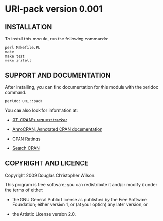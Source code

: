URI-pack version 0.001
======================

INSTALLATION
------------

To install this module, run the following commands:

    perl Makefile.PL
    make
    make test
    make install

SUPPORT AND DOCUMENTATION
-------------------------

After installing, you can find documentation for this module with the
perldoc command.

    perldoc URI::pack

You can also look for information at:
*   [RT, CPAN's request tracker](http://rt.cpan.org/NoAuth/Bugs.html?Dist=URI-pack)

*   [AnnoCPAN, Annotated CPAN documentation](http://annocpan.org/dist/URI-pack)

*   [CPAN Ratings](http://cpanratings.perl.org/d/URI-pack)

*   [Search CPAN](http://search.cpan.org/dist/URI-pack)


COPYRIGHT AND LICENCE
---------------------

Copyright 2009 Douglas Christopher Wilson.

This program is free software; you can redistribute it and/or
modify it under the terms of either:

*   the GNU General Public License as published by the Free
    Software Foundation; either version 1, or (at your option) any
    later version, or

*   the Artistic License version 2.0.
